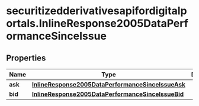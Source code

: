 # securitizedderivativesapifordigitalportals.InlineResponse2005DataPerformanceSinceIssue

## Properties

Name | Type | Description | Notes
------------ | ------------- | ------------- | -------------
**ask** | [**InlineResponse2005DataPerformanceSinceIssueAsk**](InlineResponse2005DataPerformanceSinceIssueAsk.md) |  | [optional] 
**bid** | [**InlineResponse2005DataPerformanceSinceIssueBid**](InlineResponse2005DataPerformanceSinceIssueBid.md) |  | [optional] 


